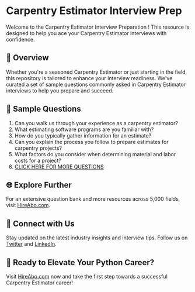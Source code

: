 # Carpentry Estimator Interview Prep

Welcome to the Carpentry Estimator Interview Preparation ! This resource is designed to help you ace your Carpentry Estimator interviews with confidence.

## 🚀 Overview

Whether you're a seasoned Carpentry Estimator or just starting in the field, this repository is tailored to enhance your interview readiness. We've curated a set of sample questions commonly asked in Carpentry Estimator interviews to help you prepare and succeed.

## 📝 Sample Questions

1. Can you walk us through your experience as a carpentry estimator?
2. What estimating software programs are you familiar with?
3. How do you typically gather information for an estimate?
4. Can you explain the process you follow to prepare estimates for carpentry projects?
5. What factors do you consider when determining material and labor costs for a project?
6. [CLICK HERE FOR MORE QUESTIONS](https://hireabo.com/job/12_2_13/Carpentry%20Estimator)

## 🌐 Explore Further

For an extensive question bank and more resources across 5,000 fields, visit [HireAbo.com](https://www.hireabo.com).

## 📱 Connect with Us

Stay updated on the latest industry insights and interview tips. Follow us on [Twitter](https://twitter.com/hireabo) and [LinkedIn](https://www.linkedin.com/in/hire-abo-3609972a8/).

## 🚀 Ready to Elevate Your Python Career?

Visit [HireAbo.com](https://www.hireabo.com) now and take the first step towards a successful Carpentry Estimator career!